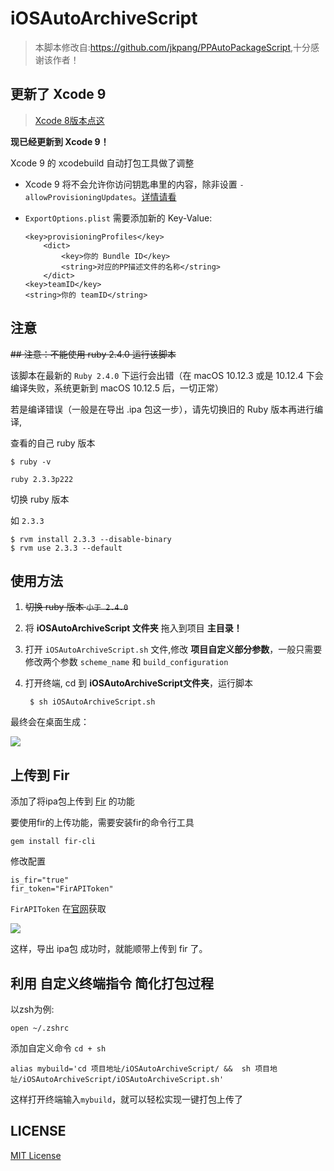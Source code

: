 # iOSAutoArchiveScript

> 本脚本修改自:<https://github.com/jkpang/PPAutoPackageScript>,十分感谢该作者！

## 更新了 Xcode 9

> [Xcode 8版本点这](https://github.com/qiubaiying/iOSAutoArchiveScript/tree/xcode8)

**现已经更新到 Xcode 9！**

Xcode 9 的 xcodebuild 自动打包工具做了调整

- Xcode 9 将不会允许你访问钥匙串里的内容，除非设置 `-allowProvisioningUpdates`。[详情请看](https://github.com/fastlane/fastlane/issues/9589)
- `ExportOptions.plist` 需要添加新的 Key-Value:

	```
	<key>provisioningProfiles</key>
		<dict>
			<key>你的 Bundle ID</key>
			<string>对应的PP描述文件的名称</string>
		</dict>
	<key>teamID</key>
	<string>你的 teamID</string>
	```


## 注意


~~## 注意：不能使用 ruby 2.4.0 运行该脚本~~

该脚本在最新的 `Ruby 2.4.0` 下运行会出错（在 macOS 10.12.3 或是 10.12.4 下会编译失败，系统更新到 macOS 10.12.5 后，一切正常）



若是编译错误（一般是在导出 .ipa 包这一步），请先切换旧的 Ruby 版本再进行编译,

查看的自己 ruby 版本

	$ ruby -v
	
	ruby 2.3.3p222
	
切换 ruby 版本

 如 `2.3.3`
 
	$ rvm install 2.3.3 --disable-binary
	$ rvm use 2.3.3 --default 

## 使用方法

1. ~~切换 ruby 版本 `小于 2.4.0`~~

2. 将 **iOSAutoArchiveScript 文件夹** 拖入到项目 **主目录！**

3. 打开 `iOSAutoArchiveScript.sh` 文件,修改 **项目自定义部分参数**，一般只需要修改两个参数 `scheme_name` 和 `build_configuration`

4. 打开终端, cd 到 **iOSAutoArchiveScript文件夹**，运行脚本

    	$ sh iOSAutoArchiveScript.sh


最终会在桌面生成：

![](https://ww3.sinaimg.cn/large/006tNc79gy1ff27d438voj30f70avmyc.jpg)

## 上传到 Fir

添加了将ipa包上传到 [Fir](https://fir.im/) 的功能

要使用fir的上传功能，需要安装fir的命令行工具

	gem install fir-cli

修改配置

	is_fir="true"
	fir_token="FirAPIToken"
`FirAPIToken` 在[官网](https://fir.im/)获取

![](https://ww4.sinaimg.cn/large/006tNc79gy1ff2878x1a8j304t07bt8r.jpg)

这样，导出 ipa包 成功时，就能顺带上传到 fir 了。

## 利用 自定义终端指令 简化打包过程

以zsh为例:

	open ~/.zshrc

添加自定义命令 `cd + sh`

	alias mybuild='cd 项目地址/iOSAutoArchiveScript/ &&  sh 项目地址/iOSAutoArchiveScript/iOSAutoArchiveScript.sh'
	
这样打开终端输入`mybuild`，就可以轻松实现一键打包上传了

## LICENSE

[MIT License](https://github.com/qiubaiying/iOSAutoArchiveScript/blob/master/LICENSE)


